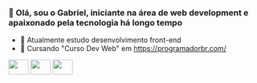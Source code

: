 ### 👋 Olá, sou o Gabriel, iniciante na área de web development e apaixonado pela tecnologia há longo tempo

- 🌱 Atualmente estudo desenvolvimento front-end
- 📖 Cursando "Curso Dev Web" em https://programadorbr.com/

<div>
<img height="30px" width="40px" src="https://cdn.jsdelivr.net/gh/devicons/devicon/icons/css3/css3-original.svg"/>
<img height="30px" width="40px" <img src="https://cdn.jsdelivr.net/gh/devicons/devicon/icons/html5/html5-original.svg"/>
<img height="30px" width="40px" src="https://cdn.jsdelivr.net/gh/devicons/devicon/icons/javascript/javascript-original.svg"/>
</div>
